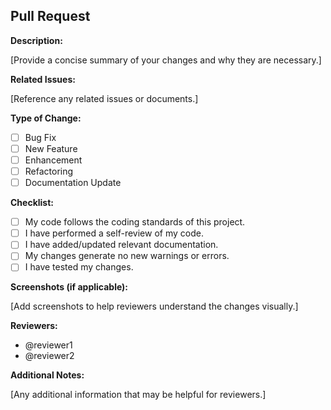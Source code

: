 ## Pull Request

**Description:**

[Provide a concise summary of your changes and why they are necessary.]

**Related Issues:**

[Reference any related issues or documents.]

**Type of Change:**

- [ ] Bug Fix
- [ ] New Feature
- [ ] Enhancement
- [ ] Refactoring
- [ ] Documentation Update

**Checklist:**

- [ ] My code follows the coding standards of this project.
- [ ] I have performed a self-review of my code.
- [ ] I have added/updated relevant documentation.
- [ ] My changes generate no new warnings or errors.
- [ ] I have tested my changes.

**Screenshots (if applicable):**

[Add screenshots to help reviewers understand the changes visually.]

**Reviewers:**

- @reviewer1
- @reviewer2

**Additional Notes:**

[Any additional information that may be helpful for reviewers.]
